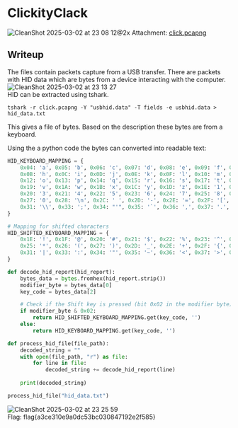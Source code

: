 # ClickityClack
![CleanShot 2025-03-02 at 23 08 12@2x](https://github.com/user-attachments/assets/f7ff451b-fc5b-4c10-8cdb-b5e25d926aaf)
Attachment: [click.pcapng](https://github.com/esheeep/ctf-writeups/blob/main/SnykCon2025/Attachments/click.pcapng)

## Writeup
The files contain packets capture from a USB transfer. There are packets with HID data which are bytes from a device interacting with the computer. <br>
![CleanShot 2025-03-02 at 23 13 27](https://github.com/user-attachments/assets/afa21a23-3464-4ac3-875f-0d6dda97d713)
<br>
HID can be extracted using tshark.
```
tshark -r click.pcapng -Y "usbhid.data" -T fields -e usbhid.data > hid_data.txt
```
This gives a file of bytes. Based on the description these bytes are from a keyboard.

Using the a python code the bytes can converted into readable text:
```python
HID_KEYBOARD_MAPPING = {
    0x04: 'a', 0x05: 'b', 0x06: 'c', 0x07: 'd', 0x08: 'e', 0x09: 'f', 0x0A: 'g',
    0x0B: 'h', 0x0C: 'i', 0x0D: 'j', 0x0E: 'k', 0x0F: 'l', 0x10: 'm', 0x11: 'n',
    0x12: 'o', 0x13: 'p', 0x14: 'q', 0x15: 'r', 0x16: 's', 0x17: 't', 0x18: 'u',
    0x19: 'v', 0x1A: 'w', 0x1B: 'x', 0x1C: 'y', 0x1D: 'z', 0x1E: '1', 0x1F: '2',
    0x20: '3', 0x21: '4', 0x22: '5', 0x23: '6', 0x24: '7', 0x25: '8', 0x26: '9',
    0x27: '0', 0x28: '\n', 0x2C: ' ', 0x2D: '-', 0x2E: '=', 0x2F: '[', 0x30: ']',
    0x31: '\\', 0x33: ';', 0x34: "'", 0x35: '`', 0x36: ',', 0x37: '.', 0x38: '/'
}

# Mapping for shifted characters
HID_SHIFTED_KEYBOARD_MAPPING = {
    0x1E: '!', 0x1F: '@', 0x20: '#', 0x21: '$', 0x22: '%', 0x23: '^', 0x24: '&',
    0x25: '*', 0x26: '(', 0x27: ')', 0x2D: '_', 0x2E: '+', 0x2F: '{', 0x30: '}',
    0x31: '|', 0x33: ':', 0x34: '"', 0x35: '~', 0x36: '<', 0x37: '>', 0x38: '?'
}

def decode_hid_report(hid_report):
    bytes_data = bytes.fromhex(hid_report.strip())
    modifier_byte = bytes_data[0]
    key_code = bytes_data[2]

    # Check if the Shift key is pressed (bit 0x02 in the modifier byte)
    if modifier_byte & 0x02:
        return HID_SHIFTED_KEYBOARD_MAPPING.get(key_code, '')
    else:
        return HID_KEYBOARD_MAPPING.get(key_code, '')

def process_hid_file(file_path):
    decoded_string = ""
    with open(file_path, "r") as file:
        for line in file:
            decoded_string += decode_hid_report(line)
    
    print(decoded_string)

process_hid_file("hid_data.txt")
```
![CleanShot 2025-03-02 at 23 25 59](https://github.com/user-attachments/assets/afddb6c2-ad50-48a4-8041-43ea334a43a2) <br>
Flag: flag{a3ce310e9a0dc53bc030847192e2f585}
